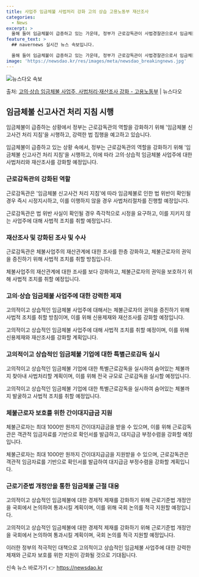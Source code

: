 ```yaml
---
title: 사업주 임금체불 사법처리 강화 고의 상습 고용노동부 재산조사
categories:
  - News
excerpt: >
  올해 들어 임금체불이 급증하고 있는 가운데, 정부가 근로감독관이 사법경찰관으로서 임금체불 수사에 보다 충실하…
feature_text: >
  ## navernews 실시간 뉴스 속보입니다.

  올해 들어 임금체불이 급증하고 있는 가운데, 정부가 근로감독관이 사법경찰관으로서 임금체불 수사에 보다 충실하…
image: 'https://newsdao.kr/res/images/meta/newsdao_breakingnews.jpg'
---
```


![뉴스다오 속보](https://newsdao.kr/res/images/meta/newsdao_breakingnews.jpg)

<p>출처: <a href="https://newsdao.kr/3638" rel="dofollow">고의·상습 임금체불 사업주, 사법처리·재산조사 강화  - 고용노동부</a> | 뉴스다오</p>

<h2 data-ke-size="size26">임금체불 신고사건 처리 지침 시행</h2>
임금체불이 급증하는 상황에서 정부는 근로감독관의 역할을 강화하기 위해 '임금체불 신고사건 처리 지침'을 시행하고, 강력한 법 집행을 예고하고 있습니다.

<p data-ke-size="size16">임금체불이 급증하고 있는 상황 속에서, 정부는 근로감독관의 역할을 강화하기 위해 '임금체불 신고사건 처리 지침'을 시행하고, 이에 따라 고의·상습적 임금체불 사업주에 대한 사법처리와 재산조사를 강화할 예정입니다.</p>

<h3>근로감독관의 강화된 역할</h3>
근로감독관은 '임금체불 신고사건 처리 지침'에 따라 임금체불로 인한 법 위반이 확인될 경우 즉시 시정지시하고, 이를 이행하지 않을 경우 사법처리절차를 진행할 예정입니다.

<p data-ke-size="size16">근로감독관은 법 위반 사실이 확인될 경우 즉각적으로 시정을 요구하고, 이를 지키지 않는 사업주에 대해 사법적 조치를 취할 예정입니다.</p>

<h3>재산조사 및 강화된 조사 및 수사</h3>
근로감독관은 체불사업주의 재산관계에 대한 조사를 한층 강화하고, 체불근로자의 권익을 증진하기 위해 사법적 조치를 취할 방침입니다.

<p data-ke-size="size16">체불사업주의 재산관계에 대한 조사를 보다 강화하고, 체불근로자의 권익을 보호하기 위해 사법적 조치를 취할 예정입니다.</p>

<h3>고의·상습 임금체불 사업주에 대한 강력한 제재</h3>
고의적이고 상습적인 임금체불 사업주에 대해서는 체불근로자의 권익을 증진하기 위해 사법적 조치를 취할 방침이며, 이를 위해 신용제재와 재산조사를 강화할 예정입니다.

<p data-ke-size="size16">고의적이고 상습적인 임금체불 사업주에 대해 사법적 조치를 취할 예정이며, 이를 위해 신용제재와 재산조사를 강화할 계획입니다.</p>

<h3>고의적이고 상습적인 임금체불 기업에 대한 특별근로감독 실시</h3>
고의적이고 상습적인 임금체불 기업에 대한 특별근로감독을 실시하여 숨어있는 체불까지 찾아내 사법처리할 계획이며, 이를 위해 전국 규모로 근로감독을 실시할 예정입니다.

<p data-ke-size="size16">고의적이고 상습적인 임금체불 기업에 대한 특별근로감독을 실시하여 숨어있는 체불까지 발굴하고 사법적 조치를 취할 예정입니다.</p>

<h3>체불근로자 보호를 위한 간이대지급금 지원</h3>
체불근로자는 최대 1000만 원까지 간이대지급금을 받을 수 있으며, 이를 위해 근로감독관은 객관적 임금자료를 기반으로 확인서를 발급하고, 대지급금 부정수렴을 강화할 예정입니다.

<p data-ke-size="size16">체불근로자는 최대 1000만 원까지 간이대지급금을 지원받을 수 있으며, 근로감독관은 객관적 임금자료를 기반으로 확인서를 발급하여 대지급금 부정수렴을 강화할 계획입니다.</p>

<h3>근로기준법 개정안을 통한 임금체불 근절 대응</h3>
고의적이고 상습적인 임금체불에 대한 경제적 제재를 강화하기 위해 근로기준법 개정안을 국회에서 논의하여 통과시킬 계획이며, 이를 위해 국회 논의를 적극 지원할 예정입니다.

<p data-ke-size="size16">고의적이고 상습적인 임금체불에 대한 경제적 제재를 강화하기 위해 근로기준법 개정안을 국회에서 논의하여 통과시킬 계획이며, 국회 논의를 적극 지원할 예정입니다.</p>

이러한 정부의 적극적인 대책으로 고의적이고 상습적인 임금체불 사업주에 대한 강력한 제재와 근로자 보호를 위한 지원이 강화될 것으로 기대됩니다. 

신속 뉴스 바로가기 👉 <a href="https://newsdao.kr" rel="dofollow">https://newsdao.kr</a>


